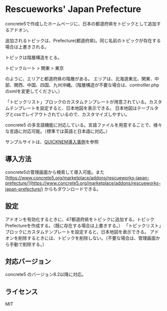 # Rescueworks' Japan Prefecture

concrete5で作成したホームページに、日本の都道府県をトピックとして追加するアドオン。

追加されるトピックは、Prefecture(都道府県)。同じ名前のトピックが存在する場合は上書きされる。

トピックは階層構造をとる。

トピックルート > 関東 > 東京

のように、エリアと都道府県の階層がある。
エリアは、北海道東北、関東、中部、関西、中国、四国、九州沖縄。（階層構造が不要な場合は、controlller.phpのxmlを変更してください。）

「トピックリスト」ブロックのカスタムテンプレートが用意されている。カスタムテンプレートを設定すると、日本地図を表示できる。
日本地図はテーブルタグとcssでレイアウトされているので、カスタマイズしやすい。

concrete5 の多言語機能に対応している。言語ファイルを用意することで、様々な言語に対応可能。（標準では英語と日本語に対応。）

サンプルサイトは、[QUICKNEM導入事例](https://quicknem.com/cases)を参照


## 導入方法

concrete5の管理画面から検索して導入可能。また[https://www.concrete5.org/marketplace/addons/rescueworks-japan-prefecture/](https://www.concrete5.org/marketplace/addons/rescueworks-japan-prefecture/) からもダウンロードできる。


## 設定

アドオンを有効化するときに、47都道府県をトピックに追加する。トピックPrefectureを作成する。（既に存在する場合は上書きする。）
「トピックリスト」ブロックにカスタムテンプレートを設定すると、日本地図を表示できる。
アドオンを削除するときには、トピックを削除しない。（不要な場合は、管理画面から手動で削除する。）


## 対応バージョン

concrete5 のバージョン8.2以降に対応。


## ライセンス

MIT
